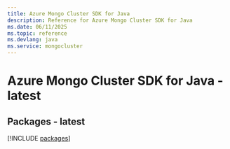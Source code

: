 ```yaml
---
title: Azure Mongo Cluster SDK for Java
description: Reference for Azure Mongo Cluster SDK for Java
ms.date: 06/11/2025
ms.topic: reference
ms.devlang: java
ms.service: mongocluster
---
```

# Azure Mongo Cluster SDK for Java - latest
## Packages - latest
[!INCLUDE [packages](mongo-cluster-index.md)]